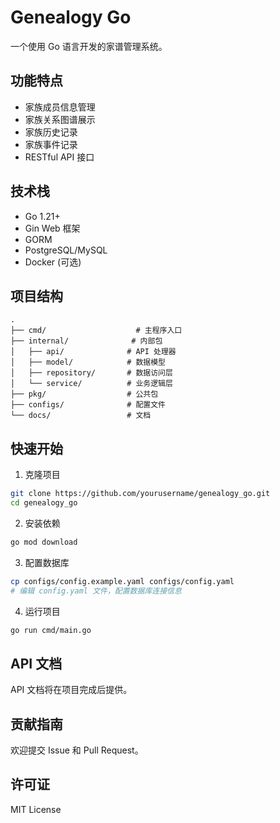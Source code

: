 # Genealogy Go

一个使用 Go 语言开发的家谱管理系统。

## 功能特点

- 家族成员信息管理
- 家族关系图谱展示
- 家族历史记录
- 家族事件记录
- RESTful API 接口

## 技术栈

- Go 1.21+
- Gin Web 框架
- GORM
- PostgreSQL/MySQL
- Docker (可选)

## 项目结构

```
.
├── cmd/                    # 主程序入口
├── internal/              # 内部包
│   ├── api/              # API 处理器
│   ├── model/            # 数据模型
│   ├── repository/       # 数据访问层
│   └── service/          # 业务逻辑层
├── pkg/                  # 公共包
├── configs/              # 配置文件
└── docs/                 # 文档
```

## 快速开始

1. 克隆项目
```bash
git clone https://github.com/yourusername/genealogy_go.git
cd genealogy_go
```

2. 安装依赖
```bash
go mod download
```

3. 配置数据库
```bash
cp configs/config.example.yaml configs/config.yaml
# 编辑 config.yaml 文件，配置数据库连接信息
```

4. 运行项目
```bash
go run cmd/main.go
```

## API 文档

API 文档将在项目完成后提供。

## 贡献指南

欢迎提交 Issue 和 Pull Request。

## 许可证

MIT License
